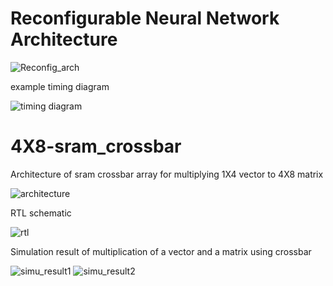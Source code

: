 


# Reconfigurable  Neural Network Architecture

![Reconfig_arch](https://user-images.githubusercontent.com/96823533/169476386-5f6bba09-db45-4353-8b0f-f4a683c7322b.jpg)

 
 
 example timing diagram
 
 
![timing diagram](https://user-images.githubusercontent.com/96823533/169274770-3c5f808e-0321-4abb-8671-59016920249a.png)








# 4X8-sram_crossbar

Architecture of sram crossbar array for multiplying 1X4 vector to 4X8 matrix

![architecture](https://user-images.githubusercontent.com/96823533/163798668-0ad97638-d1e4-406f-b249-205df96cb154.jpg)










RTL schematic



![rtl](https://user-images.githubusercontent.com/96823533/163799168-5ede284b-e8f8-43d6-be39-3c266e10c8f6.JPG)






Simulation result of multiplication of a vector and a matrix using crossbar

![simu_result1](https://user-images.githubusercontent.com/96823533/163788749-4ae8abeb-9c53-46c6-9a49-03f8052b267c.JPG)
![simu_result2](https://user-images.githubusercontent.com/96823533/163788900-e7cf862e-c121-441f-b687-be12fd182a35.JPG)


